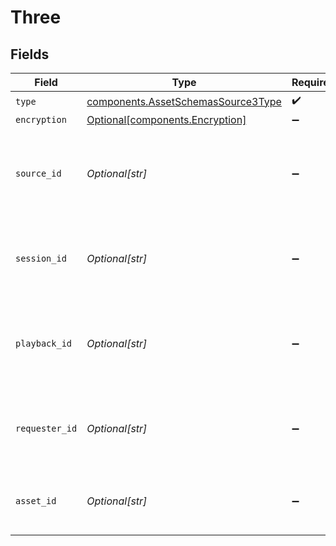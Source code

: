 # Three


## Fields

| Field                                                                                    | Type                                                                                     | Required                                                                                 | Description                                                                              |
| ---------------------------------------------------------------------------------------- | ---------------------------------------------------------------------------------------- | ---------------------------------------------------------------------------------------- | ---------------------------------------------------------------------------------------- |
| `type`                                                                                   | [components.AssetSchemasSource3Type](../../models/components/assetschemassource3type.md) | :heavy_check_mark:                                                                       | N/A                                                                                      |
| `encryption`                                                                             | [Optional[components.Encryption]](../../models/components/encryption.md)                 | :heavy_minus_sign:                                                                       | N/A                                                                                      |
| `source_id`                                                                              | *Optional[str]*                                                                          | :heavy_minus_sign:                                                                       | ID of the asset or stream from which this asset was created                              |
| `session_id`                                                                             | *Optional[str]*                                                                          | :heavy_minus_sign:                                                                       | ID of the session from which this asset was created                                      |
| `playback_id`                                                                            | *Optional[str]*                                                                          | :heavy_minus_sign:                                                                       | Playback ID of the asset or stream from which this asset was created                     |
| `requester_id`                                                                           | *Optional[str]*                                                                          | :heavy_minus_sign:                                                                       | ID of the requester from which this asset was created                                    |
| `asset_id`                                                                               | *Optional[str]*                                                                          | :heavy_minus_sign:                                                                       | ID of the asset from which this asset was created                                        |